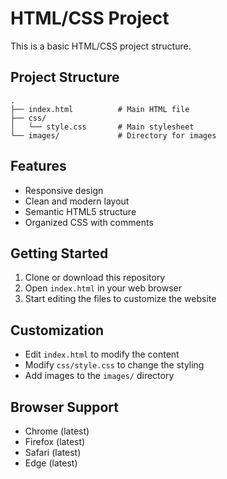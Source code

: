 # HTML/CSS Project

This is a basic HTML/CSS project structure.

## Project Structure
```
.
├── index.html          # Main HTML file
├── css/
│   └── style.css       # Main stylesheet
└── images/             # Directory for images
```

## Features
- Responsive design
- Clean and modern layout
- Semantic HTML5 structure
- Organized CSS with comments

## Getting Started
1. Clone or download this repository
2. Open `index.html` in your web browser
3. Start editing the files to customize the website

## Customization
- Edit `index.html` to modify the content
- Modify `css/style.css` to change the styling
- Add images to the `images/` directory

## Browser Support
- Chrome (latest)
- Firefox (latest)
- Safari (latest)
- Edge (latest) 